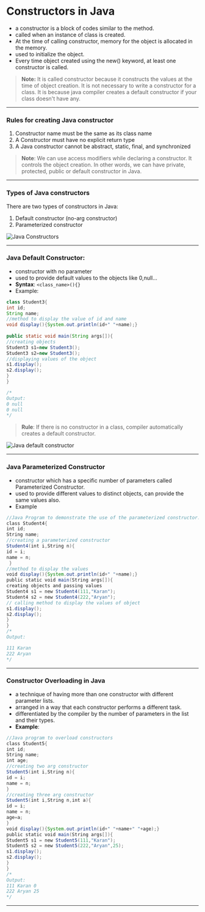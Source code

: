 # Constructors in Java
-  a constructor is a block of codes similar to the method.
-  called when an instance of class is created. 
-  At the time of calling constructor, memory for the object is allocated in the memory.
-   used to initialize the object.
-   Every time object created using the new() keyword, at least one constructor is called.

>**Note:** It is called constructor because it constructs the values at the time of object creation. It is not necessary to write a constructor for a class. It is because java compiler creates a default constructor if your class doesn't have any.

---

### Rules for creating Java constructor

1.  Constructor name must be the same as its class name
2.  A Constructor must have no explicit return type
3.  A Java constructor cannot be abstract, static, final, and synchronized

> **Note**: We can use access modifiers while declaring a constructor. It controls the object creation. In other words, we can have private, protected, public or default constructor in Java.

---

### Types of Java constructors

There are two types of constructors in Java:

1.  Default constructor (no-arg constructor)
2.  Parameterized constructor

![Java Constructors](https://javatpoint.com/images/core/java-constructor.png)

---

### Java Default Constructor: 
- constructor with no parameter
- used to provide default values to the objects like 0,null...
- **Syntax**:  `<class_name>(){}`   
- Example:
```java 
class Student3{  
int id;  
String name;  
//method to display the value of id and name  
void display(){System.out.println(id+" "+name);}  
  
public static void main(String args[]){  
//creating objects  
Student3 s1=new Student3();  
Student3 s2=new Student3();  
//displaying values of the object  
s1.display();  
s2.display();  
}  
}  

/*
Output: 
0 null
0 null
*/
````
> **Rule**: If there is no constructor in a class, compiler automatically creates a default constructor.

![Java default constructor](https://javatpoint.com/images/default-constructor1.png)

---

### Java Parameterized Constructor

- constructor which has a specific number of parameters called Parameterized Constructor.
-  used to provide different values to distinct objects, can provide the same values also.
-  Example
```java
//Java Program to demonstrate the use of the parameterized constructor.  
class Student4{  
int id;  
String name;  
//creating a parameterized constructor  
Student4(int i,String n){  
id = i;  
name = n;  
 }  
//method to display the values  
void display(){System.out.println(id+" "+name);}  
public static void main(String args[]){  
creating objects and passing values  
Student4 s1 = new Student4(111,"Karan");  
Student4 s2 = new Student4(222,"Aryan");  
// calling method to display the values of object  
s1.display();  
s2.display();  
}  
}  
/*
Output:

111 Karan
222 Aryan
*/
````
--- 

### Constructor Overloading in Java
- a technique of having more than one constructor with different parameter lists.
- arranged in a way that each constructor performs a different task. 
-  differentiated by the compiler by the number of parameters in the list and their types.
- **Example**:
```java  
//Java program to overload constructors  
class Student5{  
int id;  
String name;  
int age;  
//creating two arg constructor  
Student5(int i,String n){  
id = i;  
name = n;  
}  
//creating three arg constructor  
Student5(int i,String n,int a){  
id = i;  
name = n;  
age=a;  
}  
void display(){System.out.println(id+" "+name+" "+age);}  
public static void main(String args[]){  
Student5 s1 = new Student5(111,"Karan");  
Student5 s2 = new Student5(222,"Aryan",25);  
s1.display();  
s2.display();  
}  
}
/*
Output:
111 Karan 0
222 Aryan 25
*/
````
---
